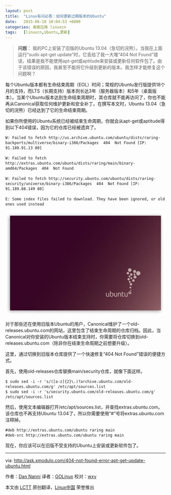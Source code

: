 ```yaml
---
layout: post
title:	"Linux有问必答：如何更新过期版本的Ubuntu"
date:	2015-06-10 10:04:53 +0800 
categories:	桌面应用 linuxcn 
tags:	[linuxcn,Ubuntu,更新]
---
```




> 
> **问题**： 我的PC上安装了旧版的Ubuntu 13.04（急切的浣熊）。当我在上面运行“sudo apt-get update”时，它丢给了我一大堆“404 Not Found”错误，结果是我不能使用apt-get或aptitude来安装或更新任何软件包了。由于该错误的原因，我甚至不能将它升级到更新的版本。我怎样才能修复这个问题啊？
> 
> 
> 


每个Ubuntu版本都有生命结束周期（EOL）时间；常规的Ubuntu发行版提供18个月的支持，而LTS（长期支持）版本则长达3年（服务器版本）和5年（桌面版本）。当某个Ubuntu版本达到生命结束周期时，其仓库就不能再访问了，你也不能再从Canonical获取任何维护更新和安全补丁。在撰写本文时，Ubuntu 13.04（急切的浣熊）已经达到了它的生命结束周期。


如果你所使用的Ubuntu系统已经被结束生命周期，你就会从apt-get或aptitude得到以下404错误，因为它的仓库已经被遗弃了。



```
W: Failed to fetch http://us.archive.ubuntu.com/ubuntu/dists/raring-backports/multiverse/binary-i386/Packages  404  Not Found [IP: 91.189.91.13 80]

W: Failed to fetch http://extras.ubuntu.com/ubuntu/dists/raring/main/binary-amd64/Packages  404  Not Found

W: Failed to fetch http://security.ubuntu.com/ubuntu/dists/raring-security/universe/binary-i386/Packages  404  Not Found [IP: 91.189.88.149 80]

E: Some index files failed to download. They have been ignored, or old ones used instead

```

![](/Asserts/Images/album/201506/10/100455jvbe66lhzzl2rgg8.jpg)


对于那些还在使用旧版本Ubuntu的用户，Canonical维护了一个old-releases.ubuntu.com的网站，这里包含了结束生命周期的仓库归档。因此，当Canonical对你安装的Ubuntu版本结束支持时，你需要将仓库切换到old-releases.ubuntu.com（除非你在结束生命周期之前想要升级）。


这里，通过切换到旧版本仓库提供了一个快速修复“404 Not Found”错误的便捷方式。


首先，使用old-releases仓库替换main/security仓库，就像下面这样。



```
$ sudo sed -i -r 's/([a-z]{2}\.)?archive.ubuntu.com/old-releases.ubuntu.com/g' /etc/apt/sources.list
$ sudo sed -i -r 's/security.ubuntu.com/old-releases.ubuntu.com/g' /etc/apt/sources.list

```

然后，使用文本编辑器打开/etc/apt/sources.list，并查找extras.ubuntu.com。该仓库也不再支持Ubuntu 13.04了，所以你需要使用“#”号将extras.ubuntu.com注释掉。



```
#deb http://extras.ubuntu.com/ubuntu raring main
#deb-src http://extras.ubuntu.com/ubuntu raring main

```

现在，你应该可以在旧版不受支持的Ubuntu上安装或更新软件包了。




---


via: <http://ask.xmodulo.com/404-not-found-error-apt-get-update-ubuntu.html>


作者：[Dan Nanni](http://ask.xmodulo.com/author/nanni) 译者：[GOLinux](https://github.com/GOLinux) 校对：[wxy](https://github.com/wxy)


本文由 [LCTT](https://github.com/LCTT/TranslateProject) 原创翻译，[Linux中国](https://linux.cn/) 荣誉推出
